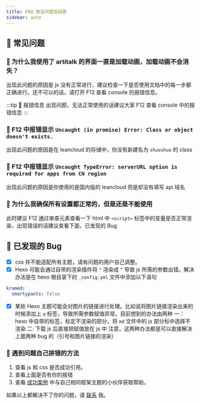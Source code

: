 ```yaml
---
title: FAQ 常见问题及回答
sidebar: auto
---
```


## 🔨 常见问题

### 🔨 为什么我使用了 artitalk 的界面一直是加载动画，加载动画不会消失？

出现此问题的原因是 js 没有正常进行，建议检查一下是否使用文档中的每一步都正确进行。还不可以的话，请打开 F12 查看 console 的报错信息。

:::tip 🔨 报错信息
出现问题，无法正常使用的话建议大家 F12 查看 console 中的报错信息
:::

### 🔨 F12 中报错显示 `Uncaught (in promise) Error: Class or object doesn't exists.`

出现此问题的原因是在 leancloud 的存储中，你没有新建名为 `shuoshuo` 的 class

### 🔨 F12 中报错显示 `Uncaught TypeError: serverURL option is required for apps from CN region`

出现此问题的原因是你使用的是国内版的 leancloud 但是却没有填写 api 域名

### 🔨 为什么我确保所有设置都正常的，但是还是不能使用

此时建议 F12 通过审查元素查看一下 html 中 `<script>` 标签中的变量是否正常渲染，出现错误的话建议查看下面，已发现的 Bug

## 🔨 已发现的 Bug

* [x] css 并不能适配所有主题，请有问题的用户自己调整。
* [x] Hexo 可能会通过自带的渲染插件将 `"` 渲染成 `“` 导致 js 所需的参数出错。解决办法是在 hexo 根目录下的 `_config.yml` 文件中添加以下语句

```yaml
kramed:
  smartypants: false
```

* [x] 某些 Hexo 主题可能会对图片的链接进行处理。比如说将图片链接渲染出来的时候添加上 `a` 标签，导致所需参数赋值异常。目前想到的办法由两种
一：hexo 中自带的标签，标定不渲染的部分，将 `md` 文件中的 js 部分标中选择不渲染
二: 下载 js 后直接把赋值放在 js 中
注意，这两种办法都是可以直接解决上面两种 bug 的（引号和图片链接的渲染）

### 🔨 遇到问题自己排错的方法

1. 查看 js 和 css 是否成功引用。
2. 查看上面是否有你的报错
3. 查看 [成功案例](/links) 中与自己相同框架主题的小伙伴获取帮助。

如果以上都解决不了你的问题，请 [联系](/contact) 我。

<ins class="adsbygoogle"
     style="display:block"
     data-ad-format="fluid"
     data-ad-layout-key="-fb+5w+4e-db+86"
     data-ad-client="ca-pub-9420537843748923"
     data-ad-slot="8405286900"></ins>
<script>
     (adsbygoogle = window.adsbygoogle || []).push({});
</script>
